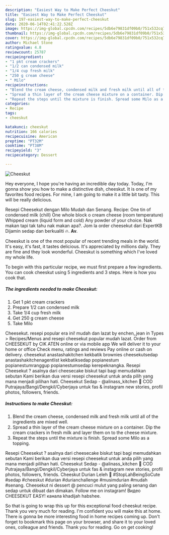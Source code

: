 ```yaml
---
description: "Easiest Way to Make Perfect Cheeskut"
title: "Easiest Way to Make Perfect Cheeskut"
slug: 197-easiest-way-to-make-perfect-cheeskut
date: 2020-06-14T02:41:22.528Z
image: https://img-global.cpcdn.com/recipes/5db6e79831df09b0/751x532cq70/cheeskut-recipe-main-photo.jpg
thumbnail: https://img-global.cpcdn.com/recipes/5db6e79831df09b0/751x532cq70/cheeskut-recipe-main-photo.jpg
cover: https://img-global.cpcdn.com/recipes/5db6e79831df09b0/751x532cq70/cheeskut-recipe-main-photo.jpg
author: Michael Stone
ratingvalue: 4.8
reviewcount: 25787
recipeingredient:
- "1 pkt cream crackers"
- "1/2 can condensed milk"
- "1/4 cup fresh milk"
- "250 g cream cheese"
- " Milo"
recipeinstructions:
- "Blend the cream cheese, condensed milk and fresh milk until all of the ingredients are mixed well."
- "Spread a thin layer of the cream cheese mixture on a container. Dip the cream crackers in fresh milk and layer them on to the cheese mixture."
- "Repeat the steps until the mixture is finish. Spread some Milo as a topping."
categories:
- Recipe
tags:
- cheeskut

katakunci: cheeskut 
nutrition: 166 calories
recipecuisine: American
preptime: "PT32M"
cooktime: "PT38M"
recipeyield: "3"
recipecategory: Dessert

---
```



![Cheeskut](https://img-global.cpcdn.com/recipes/5db6e79831df09b0/751x532cq70/cheeskut-recipe-main-photo.jpg)

Hey everyone, I hope you're having an incredible day today. Today, I'm gonna show you how to make a distinctive dish, cheeskut. It is one of my favorites food recipes. For mine, I am going to make it a little bit tasty. This will be really delicious.

Resepi Cheesekut dengan Milo Mudah dan Senang. Recipe: One tin of condensed milk (chill) One whole block o cream cheese (room temperature) Whipped cream (liquid form and cold) Any powder of your choice. Nak makan tapi tak tahu nak makan apa?. Jom la order cheesekut dari ExpertKB Dijamin sedap dan berkualiti 🔥. 𝐀𝐯.

Cheeskut is one of the most popular of recent trending meals in the world. It's easy, it's fast, it tastes delicious. It's appreciated by millions daily. They are fine and they look wonderful. Cheeskut is something which I've loved my whole life.


To begin with this particular recipe, we must first prepare a few ingredients. You can cook cheeskut using 5 ingredients and 3 steps. Here is how you cook that.

<!--inarticleads1-->

##### The ingredients needed to make Cheeskut:

1. Get 1 pkt cream crackers
1. Prepare 1/2 can condensed milk
1. Take 1/4 cup fresh milk
1. Get 250 g cream cheese
1. Take  Milo


Cheesekut. resepi popular era ini! mudah dan lazat by enchen_jean in Types &gt; Recipes/Menus and resepi cheesekut popular mudah lazat. Order from CHEESEKUT by CIK ATEN online or via mobile app We will deliver it to your home or office Check menu, ratings and reviews Pay online or cash on delivery. cheesekut anastashakitchen kekbatik brownies cheesekutsedap anastashakitchenagentlist kekbatiksedap popianestum popianestumranggup popianestumsedap kerepeknangka. Resepi Cheesekut ? asalnya dari cheesecake biskut tapi bagi memudahkan sebutan Kami berikan dua versi resepi cheesekut untuk anda pilih yang mana menjadi pilihan hati. Cheesekut Sedap - @alinass_kitchen 🚗 COD Putrajaya/Bangi/Dengkil/Cyberjaya untuk fas &amp; instagram new stories, profil photos, followers, friends. 

<!--inarticleads2-->

##### Instructions to make Cheeskut:

1. Blend the cream cheese, condensed milk and fresh milk until all of the ingredients are mixed well.
1. Spread a thin layer of the cream cheese mixture on a container. Dip the cream crackers in fresh milk and layer them on to the cheese mixture.
1. Repeat the steps until the mixture is finish. Spread some Milo as a topping.


Resepi Cheesekut ? asalnya dari cheesecake biskut tapi bagi memudahkan sebutan Kami berikan dua versi resepi cheesekut untuk anda pilih yang mana menjadi pilihan hati. Cheesekut Sedap - @alinass_kitchen 🚗 COD Putrajaya/Bangi/Dengkil/Cyberjaya untuk fas &amp; instagram new stories, profil photos, followers, friends. Cheeskut Durian Leleh 🤤 #StopLahBeingSoCute #sedap #cheeskut #durian #durianchallenge #musimdurian #mudah #senang. Cheesekut ni dessert @ pencuci mulut yang paling senang dan sedap untuk dibuat dan dimakan. Follow me on instagram! Видео CHEESEKUT EASY! канала khadijah habshee. 

So that is going to wrap this up for this exceptional food cheeskut recipe. Thank you very much for reading. I'm confident you will make this at home. There is gonna be more interesting food in home recipes coming up. Don't forget to bookmark this page on your browser, and share it to your loved ones, colleague and friends. Thank you for reading. Go on get cooking!
